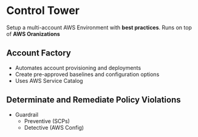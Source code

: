 # Control Tower

Setup a multi-account AWS Environment with **best practices**. Runs on top of **AWS Oranizations**

## Account Factory
* Automates account provisioning and deployments
* Create pre-approved baselines and configuration options
* Uses AWS Service Catalog

## Determinate and Remediate Policy Violations
* Guardrail
	* Preventive (SCPs)
	* Detective (AWS Config)
  
